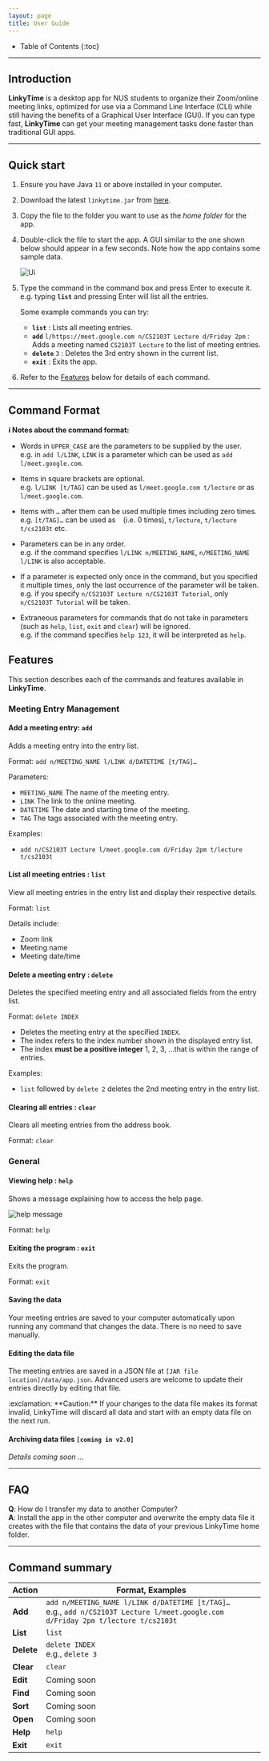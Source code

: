 ```yaml
---
layout: page
title: User Guide
---
```


* Table of Contents
{:toc}

--------------------------------------------------------------------------------------------------------------------

## Introduction

**LinkyTime** is a desktop app for NUS students to organize their Zoom/online meeting links, optimized for use via a Command Line Interface (CLI) while still having the benefits of a Graphical User Interface (GUI). If you can type fast, **LinkyTime** can get your meeting management tasks done faster than traditional GUI apps.

--------------------------------------------------------------------------------------------------------------------

## Quick start

1. Ensure you have Java `11` or above installed in your computer.

2. Download the latest `linkytime.jar` from [here](https://github.com/AY2122S2-CS2103T-T13-3/tp/releases).

3. Copy the file to the folder you want to use as the _home folder_ for the app.

4. Double-click the file to start the app. A GUI similar to the one shown below should appear in a few seconds. Note how the app contains some sample data.<br>
    
    ![Ui](images/Ui.png)

6. Type the command in the command box and press Enter to execute it. e.g. typing **`list`** and pressing Enter will list all the entries.<br>
   
    Some example commands you can try:

    * **`list`** : Lists all meeting entries.
    * **`add`** `l/https://meet.google.com n/CS2103T Lecture d/Friday 2pm` : Adds a meeting named `CS2103T Lecture` to the list of meeting entries.
    * **`delete`** `3` : Deletes the 3rd entry shown in the current list.
    * **`exit`** : Exits the app.

7. Refer to the [Features](#features) below for details of each command.

--------------------------------------------------------------------------------------------------------------------

## Command Format

<div markdown="block" class="alert alert-info">

**:information_source: Notes about the command format:**<br>

* Words in `UPPER_CASE` are the parameters to be supplied by the user.<br>
  e.g. in `add l/LINK`, `LINK` is a parameter which can be used as `add l/meet.google.com`.

* Items in square brackets are optional.<br>
  e.g. `l/LINK [t/TAG]` can be used as `l/meet.google.com t/lecture` or as `l/meet.google.com`.

* Items with `…`​ after them can be used multiple times including zero times.<br>
  e.g. `[t/TAG]…​` can be used as ` ` (i.e. 0 times), `t/lecture`, `t/lecture t/cs2103t` etc.

* Parameters can be in any order.<br>
  e.g. if the command specifies `l/LINK n/MEETING_NAME`, `n/MEETING_NAME l/LINK` is also acceptable.

* If a parameter is expected only once in the command, but you specified it multiple times, only the last occurrence of the parameter will be taken.<br>
  e.g. if you specify `n/CS2103T Lecture n/CS2103T Tutorial`, only `n/CS2103T Tutorial` will be taken.

* Extraneous parameters for commands that do not take in parameters (such as `help`, `list`, `exit` and `clear`) will be ignored.<br>
  e.g. if the command specifies `help 123`, it will be interpreted as `help`.

</div>

## Features

This section describes each of the commands and features available in **LinkyTime**.

### Meeting Entry Management

#### Add a meeting entry: `add`

Adds a meeting entry into the entry list.

Format: `add n/MEETING_NAME l/LINK d/DATETIME [t/TAG]…​`

Parameters:
* `MEETING_NAME` The name of the meeting entry.
* `LINK` The link to the online meeting.
* `DATETIME` The date and starting time of the meeting.
* `TAG` The tags associated with the meeting entry.

Examples:
* `add n/CS2103T Lecture l/meet.google.com d/Friday 2pm t/lecture t/cs2103t`


#### List all meeting entries : `list`

View all meeting entries in the entry list and display their respective details.

Format: `list`

Details include:
* Zoom link
* Meeting name
* Meeting date/time


#### Delete a meeting entry : `delete`

Deletes the specified meeting entry and all associated fields from the entry list.

Format: `delete INDEX`

* Deletes the meeting entry at the specified `INDEX`.
* The index refers to the index number shown in the displayed entry list.
* The index **must be a positive integer** 1, 2, 3, …​ that is within the range of entries.

Examples:
* `list` followed by `delete 2` deletes the 2nd meeting entry in the entry list.


#### Clearing all entries : `clear`

Clears all meeting entries from the address book.

Format: `clear`


### General

#### Viewing help : `help`

Shows a message explaining how to access the help page.

![help message](images/helpMessage.png)

Format: `help`


#### Exiting the program : `exit`

Exits the program.

Format: `exit`


#### Saving the data

Your meeting entries are saved to your computer automatically upon running any command that changes the data. There is no need to save manually.


#### Editing the data file

The meeting entries are saved in a JSON file at `[JAR file location]/data/app.json`. Advanced users are welcome to update their entries directly by editing that file.

<div markdown="span" class="alert alert-warning">:exclamation: **Caution:**
If your changes to the data file makes its format invalid, LinkyTime will discard all data and start with an empty data file on the next run.
</div>

#### Archiving data files `[coming in v2.0]`

_Details coming soon ..._

--------------------------------------------------------------------------------------------------------------------

## FAQ

**Q**: How do I transfer my data to another Computer?<br>
**A**: Install the app in the other computer and overwrite the empty data file it creates with the file that contains the data of your previous LinkyTime home folder.

--------------------------------------------------------------------------------------------------------------------

## Command summary

Action | Format, Examples
--------|------------------
**Add** | `add n/MEETING_NAME l/LINK d/DATETIME [t/TAG]…​` <br> e.g., `add n/CS2103T Lecture l/meet.google.com d/Friday 2pm t/lecture t/cs2103t`
**List** | `list`
**Delete** | `delete INDEX`<br> e.g., `delete 3`
**Clear** | `clear`
**Edit** | Coming soon
**Find** | Coming soon
**Sort** | Coming soon
**Open** | Coming soon
**Help** | `help`
**Exit** | `exit`
